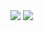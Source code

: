 <img src="https://img.shields.io/badge/Python-3776AB?style=for-the-badge&logo=Python&logoColor=white">
<img src="https://img.shields.io/badge/Kubernetes-326CE5?style=for-the-badge&logo=Kubernetes&logoColor=white">



